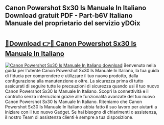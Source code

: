 ## Canon Powershot Sx30 Is Manuale In Italiano Download gratuit PDF - Part-b6V Italiano Manuale del proprietario del servizio yDOix

# <h2><a href="http://df9zohu.blite.top/?on=Canon+Powershot+Sx30+Is+Manuale+In+Italiano">🔗Download 👉🔴 Canon Powershot Sx30 Is Manuale In Italiano</a></h2>

[![Canon Powershot Sx30 Is Manuale In Italiano download](https://i.imgur.com/lujVjoI.png)](http://df9zohu.blite.top/?on=Canon+Powershot+Sx30+Is+Manuale+In+Italiano)
Benvenuto nella guida per l'utente Canon Powershot Sx30 Is Manuale In Italiano, la tua guida di fiducia per comprendere e utilizzare il tuo nuovo prodotto, dalla configurazione alla manutenzione e oltre. La sicurezza prima di tutto assicurati di seguire tutte le precauzioni di sicurezza quando usi il tuo nuovo Canon Powershot Sx30 Is Manuale In Italiano. Scopri la connettività e il controllo senza interruzioni grazie alle funzionalità avanzate del tuo nuovo Canon Powershot Sx30 Is Manuale In Italiano. Riteniamo che Canon Powershot Sx30 Is Manuale In Italiano abbia fatto il suo lavoro per aiutarti a iniziare con il tuo nuovo Gadget. Se hai bisogno di chiarimenti o assistenza, il nostro Team di assistenza clienti è sempre a tua disposizione.
